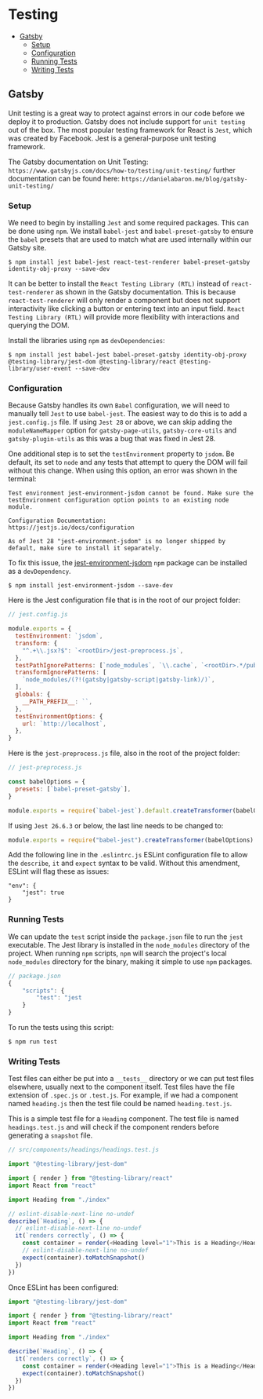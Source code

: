 # Testing

+ [Gatsby](#gatsby)
    + [Setup](#setup)
    + [Configuration](#configuration)
    + [Running Tests](#running-tests)
    + [Writing Tests](#writing-tests)

## Gatsby
Unit testing is a great way to protect against errors in our code before we deploy it to production. Gatsby does not include support for `unit testing` out of the box. The most popular testing framework for React is `Jest`, which was created by Facebook. Jest is a general-purpose unit testing framework.

The Gatsby documentation on Unit Testing: `https://www.gatsbyjs.com/docs/how-to/testing/unit-testing/` further documentation can be found here: `https://danielabaron.me/blog/gatsby-unit-testing/`

### Setup
We need to begin by installing `Jest` and some required packages. This can be done using `npm`. We install `babel-jest` and `babel-preset-gatsby` to ensure the `babel` presets that are used to match what are used internally within our Gatsby site. 

```shell
$ npm install jest babel-jest react-test-renderer babel-preset-gatsby identity-obj-proxy --save-dev
```

It can be better to install the `React Testing Library (RTL)` instead of `react-test-renderer` as shown in the Gatsby documentation. This is because `react-test-renderer` will only render a component but does not support interactivity like clicking a button or entering text into an input field. `React Testing Library (RTL)` will provide more flexibility with interactions and querying the DOM.

Install the libraries using `npm` as `devDependencies`:

```shell
$ npm install jest babel-jest babel-preset-gatsby identity-obj-proxy @testing-library/jest-dom @testing-library/react @testing-library/user-event --save-dev
```

### Configuration
Because Gatsby handles its own `Babel` configuration, we will need to manually tell `Jest` to use `babel-jest`. The easiest way to do this is to add a `jest.config.js` file. If using `Jest 28` or above, we can skip adding the `moduleNameMapper` option for `gatsby-page-utils`, `gatsby-core-utils` and `gatsby-plugin-utils` as this was a bug that was fixed in Jest 28.

One additional step is to set the `testEnvironment` property to `jsdom`. Be default, its set to `node` and any tests that attempt to query the DOM will fail without this change. When using this option, an error was shown in the terminal:

```shell
Test environment jest-environment-jsdom cannot be found. Make sure the testEnvironment configuration option points to an existing node module.

Configuration Documentation:
https://jestjs.io/docs/configuration

As of Jest 28 "jest-environment-jsdom" is no longer shipped by default, make sure to install it separately.
```

To fix this issue, the [jest-environment-jsdom](https://www.npmjs.com/package/jest-environment-jsdom) `npm` package can be installed as a `devDependency`.

```shell
$ npm install jest-environment-jsdom --save-dev
```

Here is the Jest configuration file that is in the root of our project folder:

```javascript
// jest.config.js

module.exports = {
  testEnvironment: `jsdom`,
  transform: {
    "^.+\\.jsx?$": `<rootDir>/jest-preprocess.js`,
  },
  testPathIgnorePatterns: [`node_modules`, `\\.cache`, `<rootDir>.*/public`],
  transformIgnorePatterns: [
    `node_modules/(?!(gatsby|gatsby-script|gatsby-link)/)`,
  ],
  globals: {
    __PATH_PREFIX__: ``,
  },
  testEnvironmentOptions: {
    url: `http://localhost`,
  },
}
```

Here is the `jest-preprocess.js` file, also in the root of the project folder:

```javascript
// jest-preprocess.js

const babelOptions = {
  presets: [`babel-preset-gatsby`],
}

module.exports = require(`babel-jest`).default.createTransformer(babelOptions)
```

If using `Jest 26.6.3` or below, the last line needs to be changed to:

```javascript
module.exports = require("babel-jest").createTransformer(babelOptions)
```

Add the following line in the `.eslintrc.js` ESLint configuration file to allow the `describe`, `it` and `expect` syntax to be valid. Without this amendment, ESLint will flag these as issues:

```
"env": {
    "jest": true
}
```

### Running Tests
We can update the `test` script inside the `package.json` file to run the `jest` executable. The Jest library is installed in the `node_modules` directory of the project. When running `npm` scripts, `npm` will search the project's local `node_modules` directory for the binary, making it simple to use `npm` packages.

```javascript
// package.json
{
    "scripts": {
        "test": "jest
    }
}
```

To run the tests using this script:

```shell
$ npm run test
```

### Writing Tests
Test files can either be put into a `__tests__` directory or we can put test files elsewhere, usually next to the component itself. Test files have the file extension of `.spec.js` or `.test.js`. For example, if we had a component named `heading.js` then the test file could be named `heading.test.js`.

This is a simple test file for a `Heading` component. The test file is named `headings.test.js` and will check if the component renders before generating a `snapshot` file.

```javascript
// src/components/headings/headings.test.js

import "@testing-library/jest-dom"

import { render } from "@testing-library/react"
import React from "react"

import Heading from "./index"

// eslint-disable-next-line no-undef
describe(`Heading`, () => {
  // eslint-disable-next-line no-undef
  it(`renders correctly`, () => {
    const container = render(<Heading level="1">This is a Heading</Heading>)
    // eslint-disable-next-line no-undef
    expect(container).toMatchSnapshot()
  })
})
```

Once ESLint has been configured:

```javascript
import "@testing-library/jest-dom"

import { render } from "@testing-library/react"
import React from "react"

import Heading from "./index"

describe(`Heading`, () => {
  it(`renders correctly`, () => {
    const container = render(<Heading level="1">This is a Heading</Heading>)
    expect(container).toMatchSnapshot()
  })
})
```
